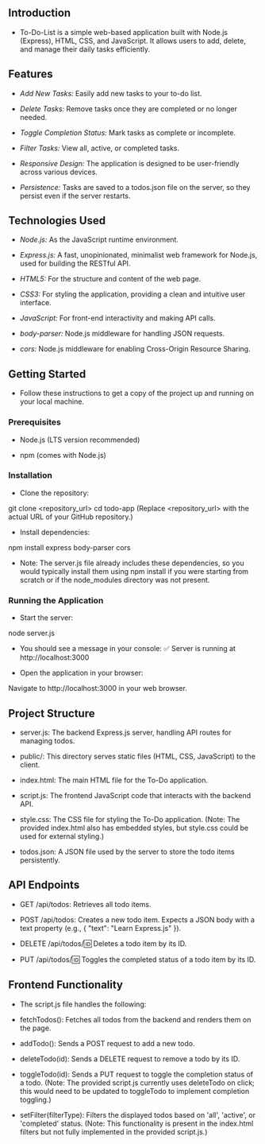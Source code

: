 ## **Introduction**

* To-Do-List is a simple web-based application built with Node.js (Express), HTML, CSS, and JavaScript. It allows users to add, delete, and manage their daily tasks efficiently.

## **Features**

* *Add New Tasks:* Easily add new tasks to your to-do list.

* *Delete Tasks:* Remove tasks once they are completed or no longer needed.

* *Toggle Completion Status:* Mark tasks as complete or incomplete.

* *Filter Tasks:* View all, active, or completed tasks.

* *Responsive Design:* The application is designed to be user-friendly across various devices.

* *Persistence:* Tasks are saved to a todos.json file on the server, so they persist even if the server restarts.

## **Technologies Used**

* *Node.js:* As the JavaScript runtime environment.

* *Express.js:* A fast, unopinionated, minimalist web framework for Node.js, used for building the RESTful API.

* *HTML5:* For the structure and content of the web page.

* *CSS3:* For styling the application, providing a clean and intuitive user interface.

* *JavaScript:* For front-end interactivity and making API calls.

* *body-parser:* Node.js middleware for handling JSON requests.

* *cors:* Node.js middleware for enabling Cross-Origin Resource Sharing.

## **Getting Started**

* Follow these instructions to get a copy of the project up and running on your local machine.

### **Prerequisites**

* Node.js (LTS version recommended)

* npm (comes with Node.js)

### **Installation**

* Clone the repository:

git clone <repository_url>
cd todo-app
(Replace <repository_url> with the actual URL of your GitHub repository.)

* Install dependencies:

npm install express body-parser cors

* Note: The server.js file already includes these dependencies, so you would typically install them using npm install if you were starting from scratch or if the node_modules directory was not present.

### **Running the Application**

* Start the server:

node server.js

* You should see a message in your console: ✅ Server is running at http://localhost:3000

* Open the application in your browser:

Navigate to http://localhost:3000 in your web browser.

## **Project Structure**

* server.js: The backend Express.js server, handling API routes for managing todos.

* public/: This directory serves static files (HTML, CSS, JavaScript) to the client.

* index.html: The main HTML file for the To-Do application.

* script.js: The frontend JavaScript code that interacts with the backend API.

* style.css: The CSS file for styling the To-Do application. (Note: The provided index.html also has embedded styles, but style.css could be used for external styling.)

* todos.json: A JSON file used by the server to store the todo items persistently.

## **API Endpoints**

* GET /api/todos: Retrieves all todo items.

* POST /api/todos: Creates a new todo item. Expects a JSON body with a text property (e.g., { "text": "Learn Express.js" }).

* DELETE /api/todos/:id: Deletes a todo item by its ID.

* PUT /api/todos/:id: Toggles the completed status of a todo item by its ID.

## **Frontend Functionality**

* The script.js file handles the following:

* fetchTodos(): Fetches all todos from the backend and renders them on the page.

* addTodo(): Sends a POST request to add a new todo.

* deleteTodo(id): Sends a DELETE request to remove a todo by its ID.

* toggleTodo(id): Sends a PUT request to toggle the completion status of a todo. (Note: The provided script.js currently uses deleteTodo on click; this would need to be updated to toggleTodo to implement completion toggling.)

* setFilter(filterType): Filters the displayed todos based on 'all', 'active', or 'completed' status. (Note: This functionality is present in the index.html filters but not fully implemented in the provided script.js.)

